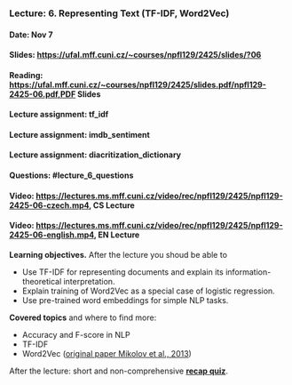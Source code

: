 ### Lecture: 6. Representing Text (TF-IDF, Word2Vec)
#### Date: Nov 7
#### Slides: https://ufal.mff.cuni.cz/~courses/npfl129/2425/slides/?06
#### Reading: https://ufal.mff.cuni.cz/~courses/npfl129/2425/slides.pdf/npfl129-2425-06.pdf,PDF Slides
#### Lecture assignment: tf_idf
#### Lecture assignment: imdb_sentiment
#### Lecture assignment: diacritization_dictionary
#### Questions: #lecture_6_questions
#### Video: https://lectures.ms.mff.cuni.cz/video/rec/npfl129/2425/npfl129-2425-06-czech.mp4, CS Lecture
#### Video: https://lectures.ms.mff.cuni.cz/video/rec/npfl129/2425/npfl129-2425-06-english.mp4, EN Lecture

**Learning objectives.** After the lecture you shoud be able to

- Use TF-IDF for representing documents and explain its information-theoretical
  interpretation.
- Explain training of Word2Vec as a special case of logistic regression.
- Use pre-trained word embeddings for simple NLP tasks.


**Covered topics** and where to find more:

- Accuracy and F-score in NLP
- TF-IDF
- Word2Vec ([original paper Mikolov et al., 2013](https://papers.nips.cc/paper_files/paper/2013/file/9aa42b31882ec039965f3c4923ce901b-Paper.pdf))

After the lecture: short and non-comprehensive [**recap quiz**](http://quest.ms.mff.cuni.cz/class-quiz/quiz/ml_intro_lect06).
